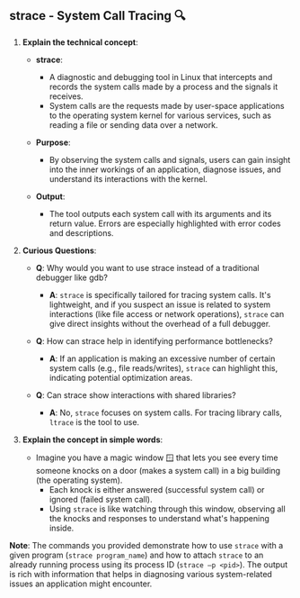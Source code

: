 **strace - System Call Tracing** 🔍
---

1. **Explain the technical concept**:

   - **strace**: 
     - A diagnostic and debugging tool in Linux that intercepts and records the system calls made by a process and the signals it receives.
     - System calls are the requests made by user-space applications to the operating system kernel for various services, such as reading a file or sending data over a network.

   - **Purpose**:
     - By observing the system calls and signals, users can gain insight into the inner workings of an application, diagnose issues, and understand its interactions with the kernel.
    
   - **Output**:
     - The tool outputs each system call with its arguments and its return value. Errors are especially highlighted with error codes and descriptions.

2. **Curious Questions**:

   - **Q**: Why would you want to use strace instead of a traditional debugger like gdb?
     - **A**: `strace` is specifically tailored for tracing system calls. It's lightweight, and if you suspect an issue is related to system interactions (like file access or network operations), `strace` can give direct insights without the overhead of a full debugger.

   - **Q**: How can strace help in identifying performance bottlenecks?
     - **A**: If an application is making an excessive number of certain system calls (e.g., file reads/writes), `strace` can highlight this, indicating potential optimization areas.

   - **Q**: Can strace show interactions with shared libraries?
     - **A**: No, `strace` focuses on system calls. For tracing library calls, `ltrace` is the tool to use.

3. **Explain the concept in simple words**:
   
   - Imagine you have a magic window 🪟 that lets you see every time someone knocks on a door (makes a system call) in a big building (the operating system). 
     - Each knock is either answered (successful system call) or ignored (failed system call). 
     - Using `strace` is like watching through this window, observing all the knocks and responses to understand what's happening inside.

**Note**: The commands you provided demonstrate how to use `strace` with a given program (`strace program_name`) and how to attach `strace` to an already running process using its process ID (`strace –p <pid>`). The output is rich with information that helps in diagnosing various system-related issues an application might encounter.